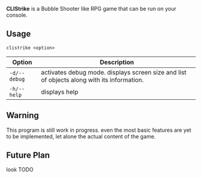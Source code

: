 **CLIStrike** is a Bubble Shooter like RPG game that can be run on your console.

Usage
-----
```
clistrike <option>
```

Option | Description
-------|------------
```-d/--debug``` | activates debug mode. displays screen size and list of objects along with its information.
``` -h/--help ``` | displays help

Warning
-------
This program is still work in progress. even the most basic features are yet to be implemented, let alone the actual content of the game.

Future Plan
-----------
look TODO
